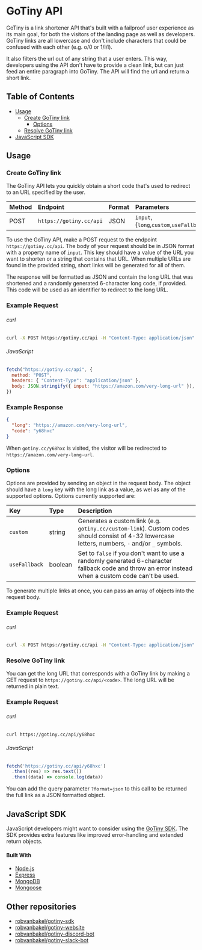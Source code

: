 # GoTiny API

GoTiny is a link shortener API that's built with a failproof user experience as its main goal, for both the visitors of the landing page as well as developers. GoTiny links are all lowercase and don't include characters that could be confused with each other (e.g. o/0 or 1/i/l).

It also filters the url out of any string that a user enters. This way, developers using the API don't have to provide a clean link, but can just feed an entire paragraph into GoTiny. The API will find the url and return a short link.

## Table of Contents

- [Usage](#usage)
  - [Create GoTiny link](#create-gotiny-link)
    - [Options](#options)
  - [Resolve GoTiny link](#resolve-gotiny-link)
- [JavaScript SDK](#javascript-sdk)

## Usage

### Create GoTiny link

The GoTiny API lets you quickly obtain a short code that's used to redirect to an URL specified by the user.

| Method | Endpoint                | Format | Parameters                               |
| :----- | :---------------------- | :----- | :--------------------------------------- |
| POST   | `https://gotiny.cc/api` | JSON   | `input`, {`long`,`custom`,`useFallback`} |

To use the GoTiny API, make a POST request to the endpoint `https://gotiny.cc/api`. The body of your request should be in JSON format with a property name of `input`. This key should have a value of the URL you want to shorten or a string that contains that URL. When multiple URLs are found in the provided string, short links will be generated for all of them.

The response will be formatted as JSON and contain the long URL that was shortened and a randomly generated 6-character long code, if provided. This code will be used as an identifier to redirect to the long URL.

### Example Request

###### curl

```bash
curl -X POST https://gotiny.cc/api -H "Content-Type: application/json" -d '{ "input" : "https://amazon.com/very-long-url" }'
```

###### JavaScript

```javascript
fetch("https://gotiny.cc/api", {
  method: "POST",
  headers: { "Content-Type": "application/json" },
  body: JSON.stringify({ input: "https://amazon.com/very-long-url" }),
})
```

### Example Response

```json
{
  "long": "https://amazon.com/very-long-url",
  "code": "y68hxc"
}
```

When `gotiny.cc/y68hxc` is visited, the visitor will be redirected to `https://amazon.com/very-long-url`.

### Options

Options are provided by sending an object in the request body. The object should have a `long` key with the long link as a value, as wel as any of the supported options. Options currently supported are:

| Key           | Type    | Description                                                                                                                                         |
| :------------ | :------ | :-------------------------------------------------------------------------------------------------------------------------------------------------- |
| `custom`      | string  | Generates a custom link (e.g. `gotiny.cc/custom-link`). Custom codes should consist of 4-32 lowercase letters, numbers, `-` and/or `_` symbols.     |
| `useFallback` | boolean | Set to `false` if you don't want to use a randomly generated 6-character fallback code and throw an error instead when a custom code can't be used. |

To generate multiple links at once, you can pass an array of objects into the request body.

### Example Request

###### curl

```bash
curl -X POST https://gotiny.cc/api -H "Content-Type: application/json" -d '{ "long": "https://amazon.com/very-long-url", "custom": "amazon", "useFallback": false }'
```

### Resolve GoTiny link

You can get the long URL that corresponds with a GoTiny link by making a GET request to `https://gotiny.cc/api/<code>`. The long URL will be returned in plain text.

### Example Request

###### curl

```bash
curl https://gotiny.cc/api/y68hxc
```

###### JavaScript

```javascript
fetch('https://gotiny.cc/api/y68hxc')
  .then((res) => res.text())
  .then((data) => console.log(data))
```

You can add the query parameter `?format=json` to this call to be returned the full link as a JSON formatted object.

## JavaScript SDK

JavaScript developers might want to consider using the [GoTiny SDK](https://www.npmjs.com/package/gotiny). The SDK provides extra features like improved error-handling and extended return objects.

#### Built With

- [Node.js](https://nodejs.org)
- [Express](http://expressjs.com)
- [MongoDB](https://www.mongodb.com)
- [Mongoose](https://mongoosejs.com)

## Other repositories

- [robvanbakel/gotiny-sdk](https://github.com/robvanbakel/gotiny-sdk)
- [robvanbakel/gotiny-website](https://github.com/robvanbakel/gotiny-website)
- [robvanbakel/gotiny-discord-bot](https://github.com/robvanbakel/gotiny-discord-bot)
- [robvanbakel/gotiny-slack-bot](https://github.com/robvanbakel/gotiny-slack-bot)

